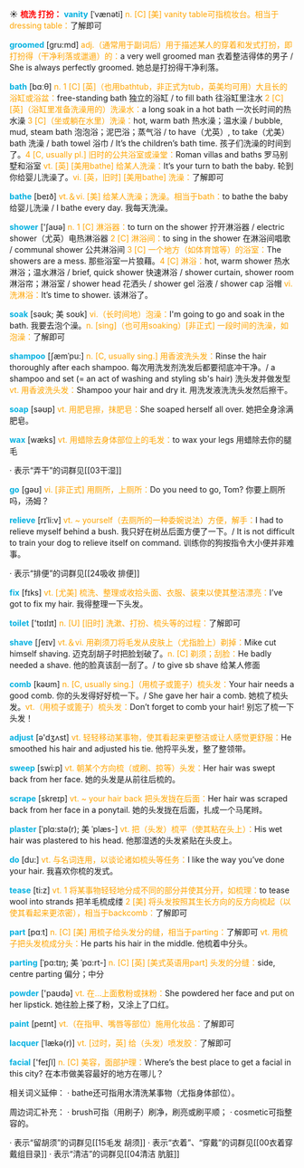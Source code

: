 ☀ <font color="red">**梳洗 打扮：**</font>
<font color="sky blue">**vanity**</font> [ˈvænəti]
<font color="orange">n. [C] [美] vanity table可指梳妆台。相当于dressing table：</font>了解即可

<font color="sky blue">**groomed**</font> [gru:md]
<font color="orange">adj.（通常用于副词后）用于描述某人的穿着和发式打扮，即打扮得（干净利落或邋遢）的：</font>a very well groomed man 衣着整洁得体的男子 / She is always perfectly groomed. 她总是打扮得干净利落。

<font color="sky blue">**bath**</font> [bɑːθ] 
<font color="orange">n. 1 [C] [英]（也用bathtub，非正式为tub，英美均可用）大且长的浴缸或浴盆：</font>free-standing bath 独立的浴缸 / to fill bath 往浴缸里注水 <font color="orange">2 [C] [英]（浴缸里准备洗澡用的）洗澡水：</font>a long soak in a hot bath 一次长时间的热水澡 <font color="orange">3 [C]（坐或躺在水里）洗澡：</font>hot, warm bath 热水澡；温水澡 / bubble, mud, steam bath 泡泡浴；泥巴浴；蒸气浴 / to have（尤英）, to take（尤美）bath 洗澡 / bath towel 浴巾 / It’s the children’s bath time. 孩子们洗澡的时间到了。<font color="orange">4 [C, usually pl.] 旧时的公共浴室或澡堂：</font>Roman villas and baths 罗马别墅和浴室 <font color="orange">vt. [英] [美用bathe] 给某人洗澡：</font>It’s your turn to bath the baby. 轮到你给婴儿洗澡了。<font color="orange">vi. [英，旧时] [美用bathe] 洗澡：</font>了解即可

<font color="sky blue">**bathe**</font> [beɪð] 
<font color="orange">vt.＆vi. [美] 给某人洗澡；洗澡。相当于bath：</font>to bathe the baby 给婴儿洗澡 / I bathe every day. 我每天洗澡。

<font color="sky blue">**shower**</font> ['ʃaʊə] 
<font color="orange">n. 1 [C] 淋浴器：</font>to turn on the shower 拧开淋浴器 / electric shower（尤英）电热淋浴器 <font color="orange">2 [C] 淋浴间：</font>to sing in the shower 在淋浴间唱歌 / communal shower 公共淋浴间 <font color="orange">3 [C] 一个地方（如体育馆等）的浴室：</font>The showers are a mess. 那些浴室一片狼藉。<font color="orange">4 [C] 淋浴：</font>hot, warm shower 热水淋浴；温水淋浴 / brief, quick shower 快速淋浴 / shower curtain, shower room 淋浴帘；淋浴室 / shower head 花洒头 / shower gel 浴液 / shower cap 浴帽 <font color="orange">vi. 洗淋浴：</font>It’s time to shower. 该淋浴了。
           
<font color="sky blue">**soak**</font> [səʊk; 美 soʊk]
<font color="orange">vi.（长时间地）泡澡：</font>I'm going to go and soak in the bath. 我要去泡个澡。<font color="orange">n. [sing]（也可用soaking）[非正式] 一段时间的洗澡，如泡澡：</font>了解即可
           
<font color="sky blue">**shampoo**</font> [ʃæmˈpu:]
<font color="orange">n. [C, usually sing.] 用香波洗头发：</font>Rinse the hair thoroughly after each shampoo. 每次用洗发剂洗发后都要彻底冲干净。/ a shampoo and set (= an act of washing and styling sb's hair) 洗头发并做发型 <font color="orange">vt. 用香波洗头发：</font>Shampoo your hair and dry it. 用洗发液洗洗头发然后擦干。

<font color="sky blue">**soap**</font> [səʊp] 
<font color="orange">vt. 用肥皂擦，抹肥皂：</font>She soaped herself all over. 她把全身涂满肥皂。

<font color="sky blue">**wax**</font> [wæks] 
<font color="orange">vt. 用蜡除去身体部位上的毛发：</font>to wax your legs 用蜡除去你的腿毛

· 表示“弄干”的词群见[[03干湿]]

<font color="sky blue">**go**</font> [ɡəʊ] 
<font color="orange">vi. [非正式] 用厕所，上厕所：</font>Do you need to go, Tom? 你要上厕所吗，汤姆？
           
<font color="sky blue">**relieve**</font> [rɪˈli:v]
<font color="orange">vt. ~ yourself（去厕所的一种委婉说法）方便，解手：</font>I had to relieve myself behind a bush. 我只好在树丛后面方便了一下。/ It is not difficult to train your dog to relieve itself on command. 训练你的狗按指令大小便并非难事。

· 表示“排便”的词群见[[24吸收 排便]]

<font color="sky blue">**fix**</font> [fɪks] 
<font color="orange">vt. [尤美] 梳洗、整理或收拾头面、衣服、装束以使其整洁漂亮：</font>I’ve got to fix my hair. 我得整理一下头发。

<font color="sky blue">**toilet**</font> ['tɒɪlɪt] 
<font color="orange">n. [U] [旧时] 洗漱、打扮、梳头等的过程：</font>了解即可

<font color="sky blue">**shave**</font> [ʃeɪv] 
<font color="orange">vt.＆vi. 用剃须刀将毛发从皮肤上（尤指脸上）剃掉：</font>Mike cut himself shaving. 迈克刮胡子时把脸划破了。<font color="orange">n. [C] 剃须；刮脸：</font>He badly needed a shave. 他的脸真该刮一刮了。/ to give sb shave 给某人修面

<font color="sky blue">**comb**</font> [kəʊm] 
<font color="orange">n. [C, usually sing.]（用梳子或篦子）梳头发：</font>Your hair needs a good comb. 你的头发得好好梳一下。/ She gave her hair a comb. 她梳了梳头发。<font color="orange">vt.（用梳子或篦子）梳头发：</font>Don’t forget to comb your hair! 别忘了梳一下头发！ 

<font color="sky blue">**adjust**</font> [ə'dӡʌst] 
<font color="orange">vt. 轻轻移动某事物，使其看起来更整洁或让人感觉更舒服：</font>He smoothed his hair and adjusted his tie. 他捋平头发，整了整领带。

<font color="sky blue">**sweep**</font> [swi:p] 
<font color="orange">vt. 朝某个方向梳（或刷、掠等）头发：</font>Her hair was swept back from her face. 她的头发是从前往后梳的。
           
<font color="sky blue">**scrape**</font> [skreɪp]
<font color="orange">vt. ~ your hair back 把头发拢在后面：</font>Her hair was scraped back from her face in a ponytail. 她的头发拢在后面，扎成一个马尾辫。
           
<font color="sky blue">**plaster**</font> [ˈplɑ:stə(r); 美 ˈplæs-]
<font color="orange">vt. 把（头发）梳平（使其粘在头上）：</font>His wet hair was plastered to his head. 他那湿透的头发紧贴在头皮上。

<font color="sky blue">**do**</font> [du:] 
<font color="orange">vt. 与名词连用，以谈论诸如梳头等任务：</font>I like the way you’ve done your hair. 我喜欢你梳的发式。

<font color="sky blue">**tease**</font> [ti:z] 
<font color="orange">vt. 1 将某事物轻轻地分成不同的部分并使其分开，如梳理：</font>to tease wool into strands 把羊毛梳成缕 <font color="orange">2 [美] 将头发按照其生长方向的反方向梳起（以使其看起来更浓密），相当于backcomb：</font>了解即可

<font color="sky blue">**part**</font> [pɑːt] 
<font color="orange">n. [C] [美] 用梳子给头发分的缝，相当于parting：</font>了解即可 <font color="orange">vt. 用梳子把头发梳成分头：</font>He parts his hair in the middle. 他梳着中分头。
           
<font color="sky blue">**parting**</font> [ˈpɑ:tɪŋ; 美 ˈpɑ:rt-]
<font color="orange">n. [C] [英] [美式英语用part] 头发的分缝：</font>side, centre parting 偏分；中分

<font color="sky blue">**powder**</font> ['paʊdə] 
<font color="orange">vt. 在…上面敷粉或抹粉：</font>She powdered her face and put on her lipstick. 她往脸上搽了粉，又涂上了口红。

<font color="sky blue">**paint**</font> [peɪnt] 
<font color="orange">vt.（在指甲、嘴唇等部位）施用化妆品：</font>了解即可
           
<font color="sky blue">**lacquer**</font> [ˈlækə(r)]
<font color="orange">vt. [过时，英] 给（头发）喷发胶：</font>了解即可

<font color="sky blue">**facial**</font> ['feɪʃl] 
<font color="orange">n. [C] 美容，面部护理：</font>Where’s the best place to get a facial in this city? 在本市做美容最好的地方在哪儿？

相关词义延伸：
· bathe还可指用水清洗某事物（尤指身体部位）。

周边词汇补充：
· brush可指（用刷子）刷净，刷亮或刷平顺；
· cosmetic可指整容的。

· 表示“留胡须”的词群见[[15毛发 胡须]]
· 表示“衣着”、“穿戴”的词群见[[00衣着穿戴组目录]]
· 表示“清洁”的词群见[[04清洁 肮脏]]
